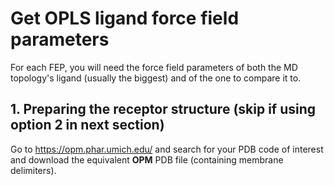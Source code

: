 # Get OPLS ligand force field parameters

For each FEP, you will need the force field parameters of both the MD topology's ligand (usually the biggest) and of the one to compare it to.

## **1. Preparing the receptor structure (skip if using option 2 in next section)**

Go to https://opm.phar.umich.edu/ and search for your PDB code of interest and download the equivalent **OPM** PDB file (containing membrane delimiters).
